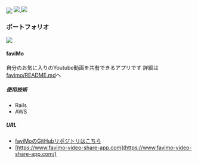 <a>
  <img align="center" src="https://grass-graph.moshimo.works/images/hasyrails.png" />
</a>

<a href="https://github.com/anuraghazra/github-readme-stats">
  <img src="https://github-readme-stats.vercel.app/api?username=hasyrails&hide_border=true" />
</a>

<a href="https://github.com/anuraghazra/github-readme-stats">
  <img src="https://github-readme-stats.vercel.app/api/top-langs/?username=hasyrails&layout=compact" />
</a>

### ポートフォリオ 
<a>
  <img align="center" src="https://i.gyazo.com/0991b86d49a3ec2c3dd6c99f158ab858.png" />
</a>

#### faviMo
自分のお気に入りのYoutube動画を共有できるアプリです
詳細は[favimo/README.md](favimo/README.md)へ
##### 使用技術
 - Rails
 - AWS
##### URL
 - [faviMoのGitHubリポジトリはこちら](https://github.com/hasyrails/favimo)
 - [https://www.favimo-video-share-app.com](https://www.favimo-video-share-app.com/)
